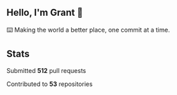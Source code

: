 ## Hello, I'm Grant 👋

⌨️  Making the world a better place, one commit at a time.


## Stats

Submitted **512** pull requests

Contributed to **53** repositories
